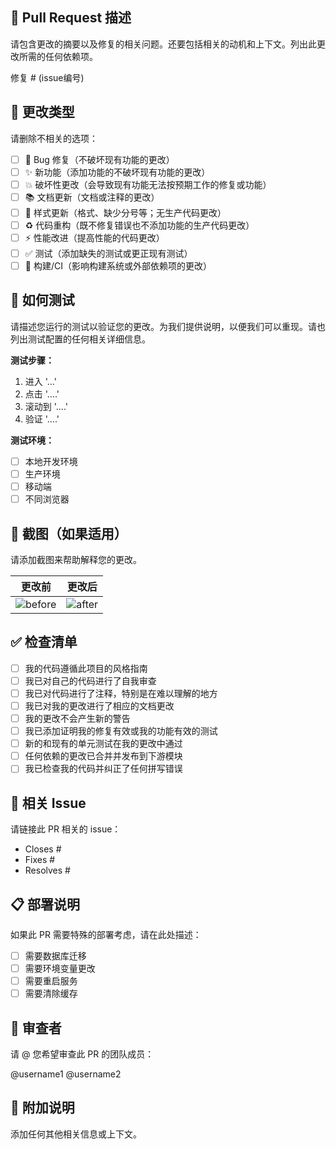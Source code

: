 ## 📝 Pull Request 描述

请包含更改的摘要以及修复的相关问题。还要包括相关的动机和上下文。列出此更改所需的任何依赖项。

修复 # (issue编号)

## 🔧 更改类型

请删除不相关的选项：

- [ ] 🐛 Bug 修复（不破坏现有功能的更改）
- [ ] ✨ 新功能（添加功能的不破坏现有功能的更改）
- [ ] 💥 破坏性更改（会导致现有功能无法按预期工作的修复或功能）
- [ ] 📚 文档更新（文档或注释的更改）
- [ ] 🎨 样式更新（格式、缺少分号等；无生产代码更改）
- [ ] ♻️ 代码重构（既不修复错误也不添加功能的生产代码更改）
- [ ] ⚡️ 性能改进（提高性能的代码更改）
- [ ] ✅ 测试（添加缺失的测试或更正现有测试）
- [ ] 🔧 构建/CI（影响构建系统或外部依赖项的更改）

## 🧪 如何测试

请描述您运行的测试以验证您的更改。为我们提供说明，以便我们可以重现。请也列出测试配置的任何相关详细信息。

**测试步骤：**
1. 进入 '...'
2. 点击 '....'
3. 滚动到 '....'
4. 验证 '....'

**测试环境：**
- [ ] 本地开发环境
- [ ] 生产环境
- [ ] 移动端
- [ ] 不同浏览器

## 📸 截图（如果适用）

请添加截图来帮助解释您的更改。

| 更改前 | 更改后 |
|--------|--------|
| ![before](url) | ![after](url) |

## ✅ 检查清单

- [ ] 我的代码遵循此项目的风格指南
- [ ] 我已对自己的代码进行了自我审查
- [ ] 我已对代码进行了注释，特别是在难以理解的地方
- [ ] 我已对我的更改进行了相应的文档更改
- [ ] 我的更改不会产生新的警告
- [ ] 我已添加证明我的修复有效或我的功能有效的测试
- [ ] 新的和现有的单元测试在我的更改中通过
- [ ] 任何依赖的更改已合并并发布到下游模块
- [ ] 我已检查我的代码并纠正了任何拼写错误

## 🎯 相关 Issue

请链接此 PR 相关的 issue：
- Closes #
- Fixes #
- Resolves #

## 📋 部署说明

如果此 PR 需要特殊的部署考虑，请在此处描述：

- [ ] 需要数据库迁移
- [ ] 需要环境变量更改
- [ ] 需要重启服务
- [ ] 需要清除缓存

## 👥 审查者

请 @ 您希望审查此 PR 的团队成员：

@username1 @username2

## 📝 附加说明

添加任何其他相关信息或上下文。 